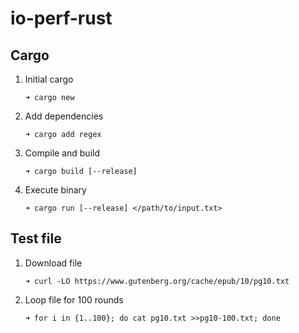 # io-perf-rust

## Cargo
1. Initial cargo
    ```console
    ➜ cargo new
    ```
1. Add dependencies
    ```console
    ➜ cargo add regex
    ```

1. Compile and build
    ```console
    ➜ cargo build [--release]
    ```

1. Execute binary
    ```console
    ➜ cargo run [--release] </path/to/input.txt>
    ```

## Test file
1. Download file
    ```console
    ➜ curl -LO https://www.gutenberg.org/cache/epub/10/pg10.txt
    ```

1. Loop file for 100 rounds
    ```console
    ➜ for i in {1..100}; do cat pg10.txt >>pg10-100.txt; done
    ```

